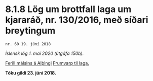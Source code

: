 # 8.1.8 Lög um brottfall laga um kjararáð, nr. 130/2016, með síðari breytingum

`nr. 60 19. júní 2018`

_Íslensk lög 1. maí 2020 (útgáfa 150b)._

[Ferill málsins á Alþingi](https://www.althingi.is/thingstorf/thingmalalistar-eftir-thingum/ferill/?ltg=148&mnr=630)
[Frumvarp til laga.](https://www.althingi.is/altext/148/s/1048.html)

**Tóku gildi 23. júní 2018.**


